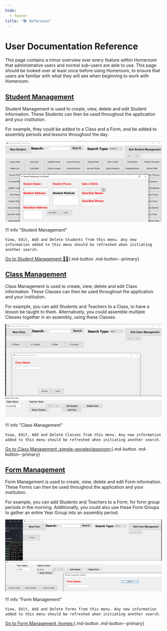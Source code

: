 ```yaml
---
hide:
  - footer
title: "📚 Reference"  
---
```


# User Documentation Reference
This page contains a minor overview over every feature within Homeroom that administrative users and normal sub-users are able to use. This page should be looked over at least once before using Homeroom, to ensure that users are familiar with what they will see when beginning to work with Homeroom.

## [Student Management](studentManagement.md)
Student Management is used to create, view, delete and edit Student information. These Students can then be used throughout the application and your institution.

For example, they could be added to a Class and a Form, and be added to assembly periods and lessons throughout the day.

![Student Management](../screenshots/studentManagement.png)

!!! info "Student Management"

    View, Edit, Add and Delete Students from this menu. Any new information added to this menu should be refreshed when initiating another search.

[Go to Student Management :student:](studentManagement.md){.md-button .md-button--primary}

## [Class Management](classManagement.md)
Class Management is used to create, view, delete and edit Class information. These Classes can then be used throughout the application and your institution.

For example, you can add Students and Teachers to a Class, to have a lesson be taught to them. Alternatively, you could assemble multiple Classes together in an assembly, using these Classes.

![Class Management](../screenshots/classManagement.png)

!!! info "Class Management"

    View, Edit, Add and Delete Classes from this menu. Any new information added to this menu should be refreshed when initiating another search.

[Go to Class Management :simple-googleclassroom:](classManagement.md){.md-button .md-button--primary}

## [Form Management](formManagement.md)
Form Management is used to create, view, delete and edit Form information. These Forms can then be used throughout the application and your institution.

For example, you can add Students and Teachers to a Form, for form group periods in the morning. Additionally, you could also use these Form Groups to gather an entire Year Group into an assembly period. 

![Form Management](../screenshots/formManagement.png)

!!! info "Form Management"

    View, Edit, Add and Delete Forms from this menu. Any new information added to this menu should be refreshed when initiating another search.

[Go to Form Management :homes:](formManagement.md){.md-button .md-button--primary}